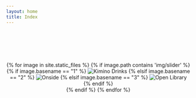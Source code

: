 ```yaml
---
layout: home
title: Index
---
```


<style>
  .carousel-wrapper {
    text-align: center;
  }

  .caption {
    /* You can change the color of your image caption here */
    color: var(--clr-a-text);
    /* You can change the color of your image caption here */
    font-size: 22px !important;
    font-weight: 400;
    opacity: 1;
  }

  .text-fade {
    opacity: 0;
    transition: all 1s ease;
  }

  @media screen and (min-width: 721px) {
    .carousel-wrapper {
      position: relative;
    }
    
    .main-carousel {
      z-index: 999;
      opacity: 1;
      transition: all ease-in-out 0.5s;
    }
    
    .main-carousel:hover {
      opacity: 0.3;
    }

    .carousel-cell {
      transition: all ease-in-out 0.5s;
    }
  
  	.caption {
      position: absolute;
      top: 50%;
      left: 50%;
      opacity: 0;
      transition: all ease-in-out 0.5s !important;
      transform: translate(-50%, -50%);
  	}
  
  	.main-carousel:hover ~ .caption {
    	opacity: 1 !important;  
  	}
  }
</style>


<div class="carousel-wrapper">
  <div class="main-carousel" style="margin-top: 100px">
    {% for image in site.static_files %}
      {% if image.path contains 'img/slider' %}
        <a id={{ image.basename }} class="carousel-wrapper" style="width: 100% !important">
          <div class="carousel-cell">
            {% if image.basename == "1" %}
              <img src="{{ site.baseurl }}{{ image.path }}" alt="Kimino Drinks"/>
            {% elsif image.basename == "2" %}
              <img src="{{ site.baseurl }}{{ image.path }}" alt="Onside"/>
            {% elsif image.basename == "3" %}
              <img src="{{ site.baseurl }}{{ image.path }}" alt="Open Library"/>
            {% endif %}
          </div>
        </a>
      {% endif %}
    {% endfor %}
  </div>
  <a class="caption">&nbsp;</a>
</div>

<script>
  let flkty = new Flickity('.main-carousel', {
        // options
        cellAlign: 'left', 
        wrapAround: true, 
        autoPlay: true,
        imagesLoaded: true,
        fade: true,
        percentPosition: false
  });

  let num = 1;
  {% for item in site.data.projectmenu.docs %}
    document.getElementById(num.toString()).href = '{{ item.url }}';
    num++;
  {% endfor %}

  var caption = document.querySelector('.caption');

  flkty.on( 'select', function() {
    $('.caption').fadeOut(500);

    // set image caption using img's alt
    if (flkty.selectedElement.id === "1") {
      caption.href = "/PG-Co/kimino.html";
        caption.textContent = "Kimino Drinks";
    } else if (flkty.selectedElement.id === "2") {
      caption.href = "/PG-Co/onside.html";
      caption.textContent = "Onside";
    } else if (flkty.selectedElement.id === "3") {
      caption.href = "/PG-Co/openlibrary.html";
      caption.textContent = "Open Library";
    }

    $('.caption').fadeIn(500);
  });

  // window.load( function() {
  //   flkty.resize();
  // });
</script>
